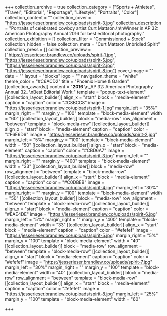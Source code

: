 +++
collection_archive = true
collection_category = ["Sports + Athletes", "Travel", "Editorial", "Reportage", "Lifestyle", "Portraits", "Color"]
collection_content = ""
collection_cover = "https://jesserieser.brandlew.co/uploads/spirit-3.jpg"
collection_description = "Portraits of celebrated cowboy artist Curt Mattson.\n\nWinner in AP 32: American Photography Annual 2016 for best editorial photography."
collection_exhibition = []
collection_filter = "Commissioned + Stock"
collection_hidden = false
collection_meta = "Curt Mattson Unbridled Spirit"
collection_press = []
collection_preview = ["https://jesserieser.brandlew.co/uploads/spirit-1.jpg", "https://jesserieser.brandlew.co/uploads/spirit-5.jpg", "https://jesserieser.brandlew.co/uploads/spirit-2.jpg", "https://jesserieser.brandlew.co/uploads/spirit-8.jpg"]
cover_image = ""
date = ""
layout = "blocks"
logo = ""
navigation_theme = "white"
theme_color = "#C6ACD2"
title = "Phoenix Home & Garden"
[[collection_awards]]
content = "**2016**  \n_AP 32: American Photography Annual 32_  \nBest Editorial Work:"
template = "popup-text-element"
[[collection_layout_builder]]
align_x = "start"
block = "media-element"
caption = "caption"
color = "#C8BCC8"
image = "https://jesserieser.brandlew.co/uploads/spirit-1.jpg"
margin_left = "35%"
margin_right = ""
margin_y = "100"
template = "block-media-element"
width = "60"
[[collection_layout_builder]]
block = "media-row"
row_alignment = "between"
template = "block-media-row"
[[collection_layout_builder]]
align_x = "start"
block = "media-element"
caption = "caption"
color = "#F6E6D6"
image = "https://jesserieser.brandlew.co/uploads/spirit-2.jpg"
margin_left = "5%"
margin_y = "100"
template = "block-media-element"
width = "50"
[[collection_layout_builder]]
align_x = "start"
block = "media-element"
caption = "caption"
color = "#CBD6A7"
image = "https://jesserieser.brandlew.co/uploads/spirit-3.jpg"
margin_left = ""
margin_right = ""
margin_y = "400"
template = "block-media-element"
width = "33"
[[collection_layout_builder]]
block = "media-row"
row_alignment = "between"
template = "block-media-row"
[[collection_layout_builder]]
align_x = "start"
block = "media-element"
caption = "caption"
color = "#C0DBEB"
image = "https://jesserieser.brandlew.co/uploads/spirit-4.jpg"
margin_left = "30%"
margin_right = ""
margin_y = "100"
template = "block-media-element"
width = "50"
[[collection_layout_builder]]
block = "media-row"
row_alignment = "between"
template = "block-media-row"
[[collection_layout_builder]]
align_x = "start"
block = "media-element"
caption = "caption"
color = "#EAE4DE"
image = "https://jesserieser.brandlew.co/uploads/spirit-6.jpg"
margin_left = "5%"
margin_right = ""
margin_y = "400"
template = "block-media-element"
width = "33"
[[collection_layout_builder]]
align_x = "start"
block = "media-element"
caption = "caption"
color = "#efefef"
image = "https://jesserieser.brandlew.co/uploads/spirit-5.jpg"
margin_right = "5%"
margin_y = "100"
template = "block-media-element"
width = "40"
[[collection_layout_builder]]
block = "media-row"
row_alignment = "between"
template = "block-media-row"
[[collection_layout_builder]]
align_x = "start"
block = "media-element"
caption = "caption"
color = "#efefef"
image = "https://jesserieser.brandlew.co/uploads/spirit-7.jpg"
margin_left = "30%"
margin_right = ""
margin_y = "100"
template = "block-media-element"
width = "40"
[[collection_layout_builder]]
block = "media-row"
row_alignment = "between"
template = "block-media-row"
[[collection_layout_builder]]
align_x = "start"
block = "media-element"
caption = "caption"
color = "#efefef"
image = "https://jesserieser.brandlew.co/uploads/spirit-8.jpg"
margin_left = "25%"
margin_y = "100"
template = "block-media-element"
width = "60"

+++
